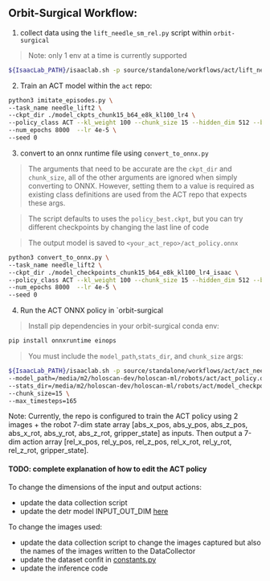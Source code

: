 ## Orbit-Surgical Workflow:


1. collect data using the `lift_needle_sm_rel.py` script within `orbit-surgical`
> Note: only 1 env at a time is currently supported
```bash
${IsaacLab_PATH}/isaaclab.sh -p source/standalone/workflows/act/lift_needle_sm_rel.py --num_envs 1 --num_demos 150
```
2. Train an ACT model within the `act` repo:
```bash
python3 imitate_episodes.py \
--task_name needle_lift2 \
--ckpt_dir ./model_ckpts_chunk15_b64_e8k_kl100_lr4 \
--policy_class ACT --kl_weight 100 --chunk_size 15 --hidden_dim 512 --batch_size 64 --dim_feedforward 3200 \
--num_epochs 8000  --lr 4e-5 \
--seed 0
```

3. convert to an onnx runtime file using `convert_to_onnx.py`
> The arguments that need to be accurate are the `ckpt_dir` and `chunk_size`, all of the other arguments are ignored when simply converting to ONNX. However, setting them to a value is required as existing class definitions are used from the ACT repo that expects these args.

> The script defaults to uses the `policy_best.ckpt`, but you can try different checkpoints by changing the last line of code

> The output model is saved to `<your_act_repo>/act_policy.onnx`
```bash
python3 convert_to_onnx.py \
--task_name needle_lift2 \
--ckpt_dir ./model_checkpoints_chunk15_b64_e8k_kl100_lr4_isaac \
--policy_class ACT --kl_weight 100 --chunk_size 15 --hidden_dim 512 --batch_size 64 --dim_feedforward 3200 \
--num_epochs 8000  --lr 4e-5 \
--seed 0
```

4. Run the ACT ONNX policy in `orbit-surgical
> Install pip dependencies in your orbit-surgical conda env:
```bash
pip install onnxruntime einops
```
> You must include the `model_path`,`stats_dir`, and `chunk_size` args:
```bash
${IsaacLab_PATH}/isaaclab.sh -p source/standalone/workflows/act/act_needle_lift_onnx.py \
--model_path=/media/m2/holoscan-dev/holoscan-ml/robots/act/act_policy.onnx \
--stats_dir=/media/m2/holoscan-dev/holoscan-ml/robots/act/model_checkpoints_chunk15_b64_e8k_kl100_lr4_isaac \
--chunk_size=15 \
--max_timesteps=165
```


 Note: Currently, the repo is configured to train the ACT policy using 2 images  + the robot 7-dim state array [abs_x_pos, abs_y_pos, abs_z_pos, abs_x_rot, abs_y_rot, abs_z_rot, gripper_state] as inputs. Then output a 7-dim action array [rel_x_pos, rel_y_pos, rel_z_pos, rel_x_rot, rel_y_rot, rel_z_rot, gripper_state].

#### TODO: complete explanation of how to edit the ACT policy
 To change the dimensions of the input and output actions:
 - update the data collection script
 - update the detr model INPUT_OUT_DIM [here](./detr/models/detr_vae.py)

 To change the images used:
 - update the data collection script to change the images captured but also the names of the images written to the DataCollector
 - update the dataset confit in [constants.py](./constants.py)
 - update the inference code